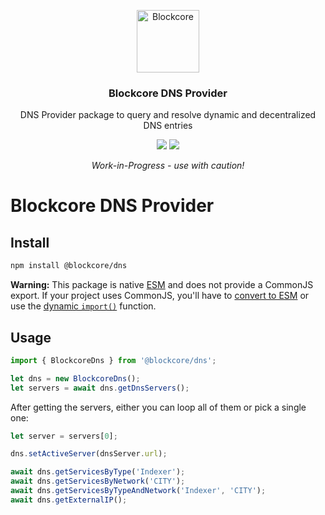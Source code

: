 <p align="center">
  <p align="center">
    <img src="https://avatars3.githubusercontent.com/u/53176002?s=200&v=4" height="100" alt="Blockcore" />
  </p>
  <h3 align="center">
    Blockcore DNS Provider
  </h3>
  <p align="center">
    DNS Provider package to query and resolve dynamic and decentralized DNS entries
  </p>
  <p align="center">
      <a href="https://github.com/block-core/blockcore-dns-js/actions/workflows/build.yml"><img src="https://github.com/block-core/blockcore-dns-js/actions/workflows/build.yml/badge.svg" /></a>   <a href="https://github.com/block-core/blockcore-dns-js/actions/workflows/release.yml"><img src="https://github.com/block-core/blockcore-dns-js/actions/workflows/release.yml/badge.svg" /></a>
  </p>
  <p align="center"><em>Work-in-Progress - use with caution!</em></p>
</p>

# Blockcore DNS Provider

## Install

```sh
npm install @blockcore/dns
```

**Warning:** This package is native [ESM](https://developer.mozilla.org/en-US/docs/Web/JavaScript/Guide/Modules) and does not provide a CommonJS export. If your project uses CommonJS, you'll have to [convert to ESM](https://gist.github.com/sindresorhus/a39789f98801d908bbc7ff3ecc99d99c) or use the [dynamic `import()`](https://v8.dev/features/dynamic-import) function.


## Usage

```ts
import { BlockcoreDns } from '@blockcore/dns';

let dns = new BlockcoreDns();
let servers = await dns.getDnsServers();
```

After getting the servers, either you can loop all of them or pick a single one:

```ts
let server = servers[0];

dns.setActiveServer(dnsServer.url);

await dns.getServicesByType('Indexer');
await dns.getServicesByNetwork('CITY');
await dns.getServicesByTypeAndNetwork('Indexer', 'CITY');
await dns.getExternalIP();
```

